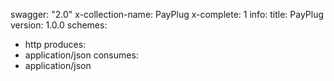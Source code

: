 swagger: "2.0"
x-collection-name: PayPlug
x-complete: 1
info:
  title: PayPlug
  version: 1.0.0
schemes:
- http
produces:
- application/json
consumes:
- application/json